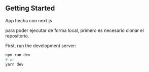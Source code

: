 

## Getting Started

App hecha con next.js

para poder ejecutar de forma local, primero es necesario clonar el repositorio.



First, run the development server:

```bash
npm run dev
# or
yarn dev
```


